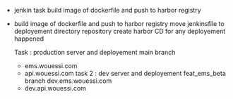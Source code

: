 - jenkin task 
build image of dockerfile and push to  harbor registry
- build image of dockerfile and push to  harbor registry
  move jenkinsfile to deployement  directory repository
  create harbor CD for any deployement happened
  
  Task : production server and deployement main branch 
  - ems.wouessi.com
  - api.wouessi.com 
  task 2 : dev server and deployement feat_ems_beta branch
   dev.ems.wouessi.com 
  - dev.api.wouessi.com
